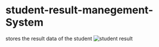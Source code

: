 # student-result-manegement-System
stores the result data of the student
![student result](https://github.com/missshikhamishra/student-result-manegement-System/assets/118651701/6b4a5908-19b4-46e4-8a05-40ba067011fc)
